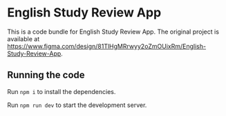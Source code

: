 
  # English Study Review App

  This is a code bundle for English Study Review App. The original project is available at https://www.figma.com/design/81TlHgMRrwyy2oZmOUixRm/English-Study-Review-App.

  ## Running the code

  Run `npm i` to install the dependencies.

  Run `npm run dev` to start the development server.
  